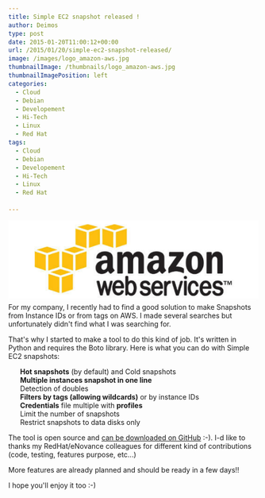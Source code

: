 ```yaml
---
title: Simple EC2 snapshot released !
author: Deimos
type: post
date: 2015-01-20T11:00:12+00:00
url: /2015/01/20/simple-ec2-snapshot-released/
image: /images/logo_amazon-aws.jpg
thumbnailImage: /thumbnails/logo_amazon-aws.jpg
thumbnailImagePosition: left
categories:
  - Cloud
  - Debian
  - Developement
  - Hi-Tech
  - Linux
  - Red Hat
tags:
  - Cloud
  - Debian
  - Developement
  - Hi-Tech
  - Linux
  - Red Hat

---
```

![amazon-aws-logo](/images/logo_amazon-aws.jpg)
For my company, I recently had to find a good solution to make Snapshots from Instance IDs or from tags on AWS. I made several searches but unfortunately didn't find what I was searching for.

That's why I started to make a tool to do this kind of job. It's written in Python and requires the Boto library. Here is what you can do with Simple EC2 snapshots:

<ul class="task-list">
  <li>
    <strong>Hot snapshots</strong> (by default) and Cold snapshots
  </li>
  <li>
    <strong>Multiple instances snapshot in one line</strong>
  </li>
  <li>
    Detection of doubles
  </li>
  <li>
    <strong>Filters by tags (allowing wildcards)</strong> or by instance IDs
  </li>
  <li>
    <strong>Credentials</strong> file multiple with <strong>profiles</strong>
  </li>
  <li>
    Limit the number of snapshots
  </li>
  <li>
    Restrict snapshots to data disks only
  </li>
</ul>

The tool is open source and [can be downloaded on GitHub](https://github.com/enovance/simple_ec2_snapshot) :-). I-d like to thanks my RedHat/eNovance colleagues for different kind of contributions (code, testing, features purpose, etc...)

More features are already planned and should be ready in a few days!!

I hope you'll enjoy it too :-)
